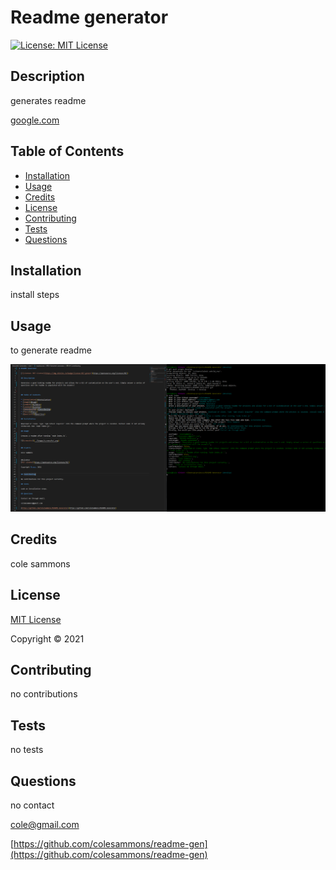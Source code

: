 # Readme generator

  [![License: MIT License](https://img.shields.io/badge/license-MIT-green)](https://opensource.org/licenses/MIT)

  ## Description 

  generates readme

  
  [google.com](google.com)
  

  ## Table of Contents

  * [Installation](#installation)
  * [Usage](#usage)
  * [Credits](#credits)
  * [License](#license)
  * [Contributing](#contributing)
  * [Tests](#tests)
  * [Questions](#questions)
   
  ## Installation
  
  install steps
  
  ## Usage

  to generate readme
  
  ![Screenshot](../images/Screenshot.png)
  

  ## Credits

  cole sammons

  
  ## License
  [MIT License](https://opensource.org/licenses/MIT)

  Copyright &copy; 2021
  

  ## Contributing

  no contributions

  ## Tests

  no tests

  ## Questions

  no contact

  cole@gmail.com

  [https://github.com/colesammons/readme-gen](https://github.com/colesammons/readme-gen)
